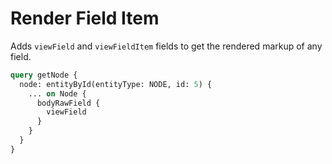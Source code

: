 # Render Field Item

Adds `viewField` and `viewFieldItem` fields to get the rendered markup of any field.

```graphql
query getNode {
  node: entityById(entityType: NODE, id: 5) {
    ... on Node {
      bodyRawField {
        viewField
      }
    }
  }
}
```

